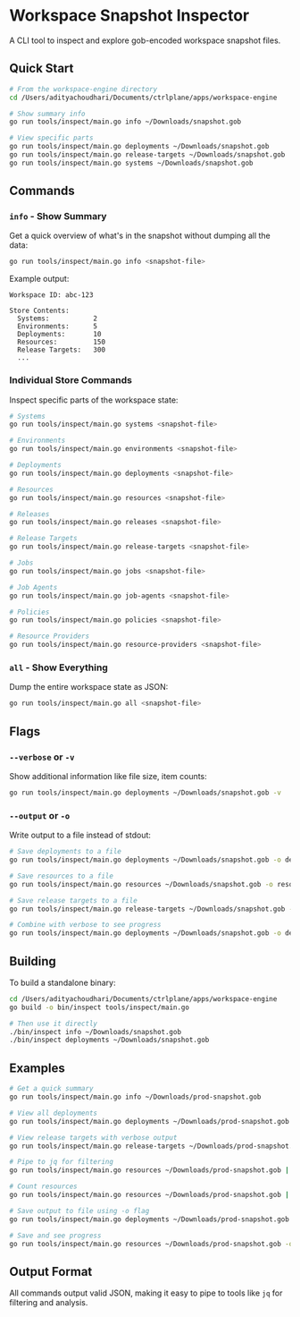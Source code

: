 # Workspace Snapshot Inspector

A CLI tool to inspect and explore gob-encoded workspace snapshot files.

## Quick Start

```bash
# From the workspace-engine directory
cd /Users/adityachoudhari/Documents/ctrlplane/apps/workspace-engine

# Show summary info
go run tools/inspect/main.go info ~/Downloads/snapshot.gob

# View specific parts
go run tools/inspect/main.go deployments ~/Downloads/snapshot.gob
go run tools/inspect/main.go release-targets ~/Downloads/snapshot.gob
go run tools/inspect/main.go systems ~/Downloads/snapshot.gob
```

## Commands

### `info` - Show Summary

Get a quick overview of what's in the snapshot without dumping all the data:

```bash
go run tools/inspect/main.go info <snapshot-file>
```

Example output:

```
Workspace ID: abc-123

Store Contents:
  Systems:           2
  Environments:      5
  Deployments:       10
  Resources:         150
  Release Targets:   300
  ...
```

### Individual Store Commands

Inspect specific parts of the workspace state:

```bash
# Systems
go run tools/inspect/main.go systems <snapshot-file>

# Environments
go run tools/inspect/main.go environments <snapshot-file>

# Deployments
go run tools/inspect/main.go deployments <snapshot-file>

# Resources
go run tools/inspect/main.go resources <snapshot-file>

# Releases
go run tools/inspect/main.go releases <snapshot-file>

# Release Targets
go run tools/inspect/main.go release-targets <snapshot-file>

# Jobs
go run tools/inspect/main.go jobs <snapshot-file>

# Job Agents
go run tools/inspect/main.go job-agents <snapshot-file>

# Policies
go run tools/inspect/main.go policies <snapshot-file>

# Resource Providers
go run tools/inspect/main.go resource-providers <snapshot-file>
```

### `all` - Show Everything

Dump the entire workspace state as JSON:

```bash
go run tools/inspect/main.go all <snapshot-file>
```

## Flags

### `--verbose` or `-v`

Show additional information like file size, item counts:

```bash
go run tools/inspect/main.go deployments ~/Downloads/snapshot.gob -v
```

### `--output` or `-o`

Write output to a file instead of stdout:

```bash
# Save deployments to a file
go run tools/inspect/main.go deployments ~/Downloads/snapshot.gob -o deployments.json

# Save resources to a file
go run tools/inspect/main.go resources ~/Downloads/snapshot.gob -o resources.json

# Save release targets to a file
go run tools/inspect/main.go release-targets ~/Downloads/snapshot.gob -o release-targets.json

# Combine with verbose to see progress
go run tools/inspect/main.go deployments ~/Downloads/snapshot.gob -o deployments.json -v
```

## Building

To build a standalone binary:

```bash
cd /Users/adityachoudhari/Documents/ctrlplane/apps/workspace-engine
go build -o bin/inspect tools/inspect/main.go

# Then use it directly
./bin/inspect info ~/Downloads/snapshot.gob
./bin/inspect deployments ~/Downloads/snapshot.gob
```

## Examples

```bash
# Get a quick summary
go run tools/inspect/main.go info ~/Downloads/prod-snapshot.gob

# View all deployments
go run tools/inspect/main.go deployments ~/Downloads/prod-snapshot.gob

# View release targets with verbose output
go run tools/inspect/main.go release-targets ~/Downloads/prod-snapshot.gob -v

# Pipe to jq for filtering
go run tools/inspect/main.go resources ~/Downloads/prod-snapshot.gob | jq '.[] | select(.name | contains("prod"))'

# Count resources
go run tools/inspect/main.go resources ~/Downloads/prod-snapshot.gob | jq 'length'

# Save output to file using -o flag
go run tools/inspect/main.go deployments ~/Downloads/prod-snapshot.gob -o deployments.json

# Save and see progress
go run tools/inspect/main.go resources ~/Downloads/prod-snapshot.gob -o resources.json -v
```

## Output Format

All commands output valid JSON, making it easy to pipe to tools like `jq` for filtering and analysis.
